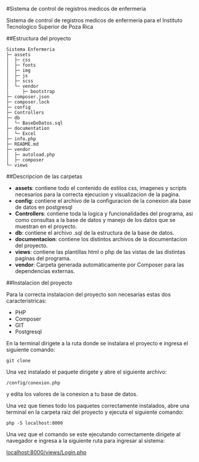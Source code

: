 #Sistema de control de registros medicos de enfermeria

Sistema de control de registros medicos de enfermeria para el Instituto Tecnologico Superior de Poza Rica

##Estructura del proyecto
```
Sistema Enfermeria
├─ assets
│  ├─ css
│  ├─ fonts
│  ├─ img
│  ├─ js
│  ├─ scss
│  └─ vendor
│     ├─ bootstrap
├─ composer.json
├─ composer.lock
├─ config
├─ Controllers
├─ db
│  └─ BaseDeDatos.sql
├─ documentation
│  └─ Excel
├─ info.php
├─ README.md
├─ vendor
│  ├─ autoload.php
│  ├─ composer
└─ views

```

##Descripcion de las carpetas

* **assets**: contiene todo el contenido de estilos css, imagenes y scripts necesarios para la correcta ejecucion y visualizacion de la pagina.
* **config**: contiene el archivo de la configuracion de la conexion ala base de datos en postgresql
* **Controllers**: contiene toda la logica y funcionalidades del programa, asi como consultas a la base de datos y manejo de los datos que se muestran en el proyecto.
* **db**: contiene el archivo .sql de la estructura de la base de datos.
* **documentacion**: contiene los distintos archivos de la documentacion del proyecto.
* **views**: contiene las plantillas html o php de las vistas de las distintas paginas del programa.
* **vendor**: Carpeta generada automáticamente por Composer para las dependencias externas.

##Instalacion del proyecto

Para la correcta instalacion del proyecto son necesarias estas dos caracteristricas:

* PHP
* Composer
* GIT
* Postgresql

En la terminal dirigete a la ruta donde se instalara el proyecto e ingresa el siguiente comando:

```git clone```

Una vez instalado el paquete dirigete y abre el siguiente archivo:

```/config/conexion.php```

y edita los valores de la conexion a tu base de datos.

Una vez que tienes todo los paquetes correctamente instalados, abre una terminal en la carpeta raiz del proyecto y ejecuta el siguiente comando:

```php -S localhost:8000```

Una vez que el comando se este ejecutando correctamente dirigete al navegador e ingresa a la siguiente ruta para ingresar al sistema:

[localhost:8000/views/Login.php](localhost:8000/views/Login.php)
